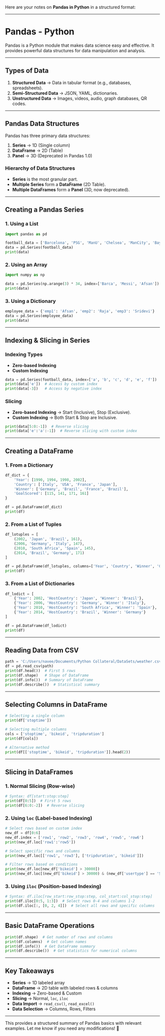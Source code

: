 Here are your notes on **Pandas in Python** in a structured format:  

---

# **Pandas - Python**  
Pandas is a Python module that makes data science easy and effective. It provides powerful data structures for data manipulation and analysis.

---

## **Types of Data**  
1. **Structured Data** → Data in tabular format (e.g., databases, spreadsheets).  
2. **Semi-Structured Data** → JSON, YAML, dictionaries.  
3. **Unstructured Data** → Images, videos, audio, graph databases, QR codes.

---

## **Pandas Data Structures**  
Pandas has three primary data structures:  

1. **Series** → 1D (Single column)  
2. **DataFrame** → 2D (Table)  
3. **Panel** → 3D (Deprecated in Pandas 1.0)

### **Hierarchy of Data Structures**  
- **Series** is the most granular part.  
- **Multiple Series** form a **DataFrame** (2D Table).  
- **Multiple DataFrames** form a **Panel** (3D, now deprecated).  

---

## **Creating a Pandas Series**  

### **1. Using a List**
```python
import pandas as pd

football_data = ['Barcelona', 'PSG', 'ManU', 'Chelsea', 'ManCity', 'Bayern']
data = pd.Series(football_data)
print(data)
```

### **2. Using an Array**
```python
import numpy as np

data = pd.Series(np.arange(3) * 34, index=['Barca', 'Messi', 'Afsan'])
print(data)
```

### **3. Using a Dictionary**
```python
employee_data = {'emp1': 'Afsan', 'emp2': 'Raja', 'emp3': 'Sridevi'}
data = pd.Series(employee_data)
print(data)
```

---

## **Indexing & Slicing in Series**  

### **Indexing Types**
- **Zero-based Indexing**  
- **Custom Indexing**  

```python
data = pd.Series(football_data, index=['a', 'b', 'c', 'd', 'e', 'f'])
print(data['e'])  # Access by custom index
print(data[-3])   # Access by negative index
```

### **Slicing**
- **Zero-based Indexing** → Start (Inclusive), Stop (Exclusive).  
- **Custom Indexing** → Both Start & Stop are Inclusive.  

```python
print(data[5:0:-1])  # Reverse slicing
print(data['e':'a':-1])  # Reverse slicing with custom index
```

---

## **Creating a DataFrame**  

### **1. From a Dictionary**
```python
df_dict = {
    'Year': [1990, 1994, 1998, 2002],
    'Country': ['Italy', 'USA', 'France', 'Japan'],
    'Winner': ['Germany', 'Brazil', 'France', 'Brazil'],
    'GoalScored': [115, 141, 171, 161]
}

df = pd.DataFrame(df_dict)
print(df)
```

### **2. From a List of Tuples**
```python
df_lotuples = [
    (2002, 'Japan', 'Brazil', 161),
    (2006, 'Germany', 'Italy', 147),
    (2010, 'South Africa', 'Spain', 145),
    (2014, 'Brazil', 'Germany', 171)
]

df = pd.DataFrame(df_lotuples, columns=['Year', 'Country', 'Winner', 'GoalScored'])
print(df)
```

### **3. From a List of Dictionaries**
```python
df_lodict = [
    {'Year': 2002, 'HostCountry': 'Japan', 'Winner': 'Brazil'},
    {'Year': 2006, 'HostCountry': 'Germany', 'Winner': 'Italy'},
    {'Year': 2010, 'HostCountry': 'South Africa', 'Winner': 'Spain'},
    {'Year': 2014, 'HostCountry': 'Brazil', 'Winner': 'Germany'}
]

df = pd.DataFrame(df_lodict)
print(df)
```

---

## **Reading Data from CSV**
```python
path = 'C:/Users/navee/Documents/Python Collateral/DataSets/weather.csv'
df = pd.read_csv(path)
print(df.head())  # First 5 rows
print(df.shape)   # Shape of DataFrame
print(df.info())  # Summary of DataFrame
print(df.describe())  # Statistical summary
```

---

## **Selecting Columns in DataFrame**
```python
# Selecting a single column
print(df['stoptime'])

# Selecting multiple columns
cols = ['stoptime', 'bikeid', 'tripduration']
print(df[cols])

# Alternative method
print(df[['stoptime', 'bikeid', 'tripduration']].head(2))
```

---

## **Slicing in DataFrames**  

### **1. Normal Slicing (Row-wise)**
```python
# Syntax: df[start:stop:step]
print(df[0:5])  # First 5 rows
print(df[6:0:-2])  # Reverse slicing
```

### **2. Using `loc` (Label-based Indexing)**
```python
# Select rows based on custom index
new_df = df[0:6]
new_df.index = ['row1', 'row2', 'row3', 'row4', 'row5', 'row6']
print(new_df.loc['row1':'row5'])

# Select specific rows and columns
print(new_df.loc[['row1', 'row3'], ['tripduration', 'bikeid']])

# Filter rows based on conditions
print(new_df.loc[new_df['bikeid'] > 30000])
print(new_df.loc[(new_df['bikeid'] > 30000) & (new_df['usertype'] == 'Subscriber')])
```

### **3. Using `iloc` (Position-based Indexing)**
```python
# Syntax: df.iloc[row_start:row_stop:step, col_start:col_stop:step]
print(df.iloc[0:5, 1:3])  # Select rows 0-4 and columns 1-2
print(df.iloc[:, [0, 2, 4]])  # Select all rows and specific columns
```

---

## **Basic DataFrame Operations**
```python
print(df.shape)  # Get number of rows and columns
print(df.columns)  # Get column names
print(df.info())  # Get DataFrame summary
print(df.describe())  # Get statistics for numerical columns
```

---

## **Key Takeaways**
- **Series** → 1D labeled array  
- **DataFrame** → 2D table with labeled rows & columns  
- **Indexing** → Zero-based & Custom  
- **Slicing** → Normal, `loc`, `iloc`  
- **Data Import** → `read_csv()`, `read_excel()`  
- **Data Selection** → Columns, Rows, Filters  

---

This provides a structured summary of Pandas basics with relevant examples. Let me know if you need any modifications! 🚀